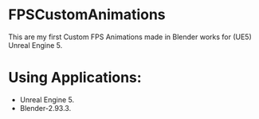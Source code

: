 # FPSCustomAnimations

This are my first Custom FPS Animations made in Blender works for (UE5) Unreal Engine 5.

# Using Applications:
- Unreal Engine 5.
- Blender-2.93.3.
